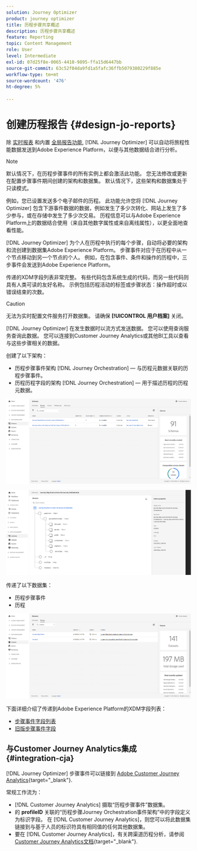 ```yaml
---
solution: Journey Optimizer
product: journey optimizer
title: 历程步骤共享概述
description: 历程步骤共享概述
feature: Reporting
topic: Content Management
role: User
level: Intermediate
exl-id: 07d25f8e-0065-4410-9895-ffa15d6447bb
source-git-commit: 63c52f04da9fd1a5fafc36ffb5079380229f885e
workflow-type: tm+mt
source-wordcount: '476'
ht-degree: 5%

---
```


# 创建历程报告 {#design-jo-reports}

除 [实时报表](live-report.md) 和内置 [全局报告功能](global-report.md), [!DNL Journey Optimizer] 可以自动将旅程性能数据发送到Adobe Experience Platform，以便与其他数据结合进行分析。

>[!NOTE]
>
>默认情况下，在历程步骤事件的所有实例上都会激活此功能。 您无法修改或更新在配置步骤事件期间创建的架构和数据集。 默认情况下，这些架构和数据集处于只读模式。

例如，您已设置发送多个电子邮件的历程。 此功能允许您将 [!DNL Journey Optimizer] 包含下游事件数据的数据，例如发生了多少次转化、网站上发生了多少参与，或在存储中发生了多少次交易。 历程信息可以与Adobe Experience Platform上的数据结合使用（来自其他数字属性或来自离线属性），以更全面地查看性能。

[!DNL Journey Optimizer] 为个人在历程中执行的每个步骤，自动将必要的架构和流创建到数据集Adobe Experience Platform。 步骤事件对应于在历程中从一个节点移动到另一个节点的个人。 例如，在包含事件、条件和操作的历程中，三步事件会发送到Adobe Experience Platform。

传递的XDM字段列表非常完整。 有些代码包含系统生成的代码，而另一些代码则具有人类可读的友好名称。 示例包括历程活动的标签或步骤状态：操作超时或以错误结束的次数。

>[!CAUTION]
>
>无法为实时配置文件服务打开数据集。 请确保 **[!UICONTROL 用户档案]** 关闭。

[!DNL Journey Optimizer] 在发生数据时以流方式发送数据。 您可以使用查询服务查询此数据。 您可以连接到Customer Journey Analytics或其他BI工具以查看与这些步骤相关的数据。

创建了以下架构：

* 历程步骤事件架构 [!DNL Journey Orchestration]  — 与历程元数据关联的历程步骤事件。
* 历程历程字段的架构 [!DNL Journey Orchestration]  — 用于描述历程的历程元数据。

![](assets/sharing1.png)

![](assets/sharing2.png)

传递了以下数据集：

* 历程步骤事件
* 历程

![](assets/sharing3.png)

下面详细介绍了传递到Adobe Experience Platform的XDM字段列表：

* [步骤事件字段列表](../reports/sharing-field-list.md)
* [旧版步骤事件字段](../reports/sharing-legacy-fields.md)

## 与Customer Journey Analytics集成 {#integration-cja}

[!DNL Journey Optimizer] 步骤事件可以链接到 [Adobe Customer Journey Analytics](https://experienceleague.adobe.com/docs/analytics-platform/using/cja-overview/cja-overview.html?lang=zh-Hans){target="_blank"}.

常规工作流为：

* [!DNL Customer Journey Analytics] 摄取“历程步骤事件”数据集。
* 的 **profileID** 关联的“历程步骤Journey Orchestration事件架构”中的字段定义为标识字段。 在 [!DNL Customer Journey Analytics]，则您可以将此数据集链接到与基于人员的标识符具有相同值的任何其他数据集。
* 要在 [!DNL Customer Journey Analytics]，有关跨渠道历程分析，请参阅 [Customer Journey Analytics文档](https://experienceleague.adobe.com/docs/analytics-platform/using/cja-usecases/cross-channel.html){target="_blank"}.

